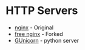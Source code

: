 # HTTP Servers

- [nginx](https://nginx.org/en/) - Original
- [free nginx](https://freenginx.org/en/) - Forked
- [GUnicorn](https://gunicorn.org/) - python server
